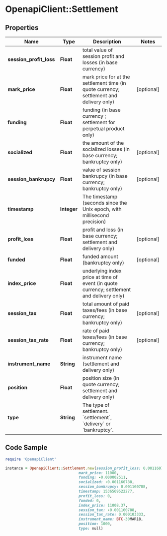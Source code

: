 # OpenapiClient::Settlement

## Properties

Name | Type | Description | Notes
------------ | ------------- | ------------- | -------------
**session_profit_loss** | **Float** | total value of session profit and losses (in base currency) | 
**mark_price** | **Float** | mark price for at the settlement time (in quote currency; settlement and delivery only) | [optional] 
**funding** | **Float** | funding (in base currency ; settlement for perpetual product only) | 
**socialized** | **Float** | the amount of the socialized losses (in base currency; bankruptcy only) | [optional] 
**session_bankrupcy** | **Float** | value of session bankrupcy (in base currency; bankruptcy only) | [optional] 
**timestamp** | **Integer** | The timestamp (seconds since the Unix epoch, with millisecond precision) | 
**profit_loss** | **Float** | profit and loss (in base currency; settlement and delivery only) | [optional] 
**funded** | **Float** | funded amount (bankruptcy only) | [optional] 
**index_price** | **Float** | underlying index price at time of event (in quote currency; settlement and delivery only) | 
**session_tax** | **Float** | total amount of paid taxes/fees (in base currency; bankruptcy only) | [optional] 
**session_tax_rate** | **Float** | rate of paid texes/fees (in base currency; bankruptcy only) | [optional] 
**instrument_name** | **String** | instrument name (settlement and delivery only) | 
**position** | **Float** | position size (in quote currency; settlement and delivery only) | 
**type** | **String** | The type of settlement. &#x60;settlement&#x60;, &#x60;delivery&#x60; or &#x60;bankruptcy&#x60;. | 

## Code Sample

```ruby
require 'OpenapiClient'

instance = OpenapiClient::Settlement.new(session_profit_loss: 0.001160788,
                                 mark_price: 11000,
                                 funding: -0.000002511,
                                 socialized: -0.001160788,
                                 session_bankrupcy: 0.001160788,
                                 timestamp: 1536569522277,
                                 profit_loss: 0,
                                 funded: 0,
                                 index_price: 11008.37,
                                 session_tax: -0.001160788,
                                 session_tax_rate: 0.000103333,
                                 instrument_name: BTC-30MAR18,
                                 position: 1000,
                                 type: null)
```


